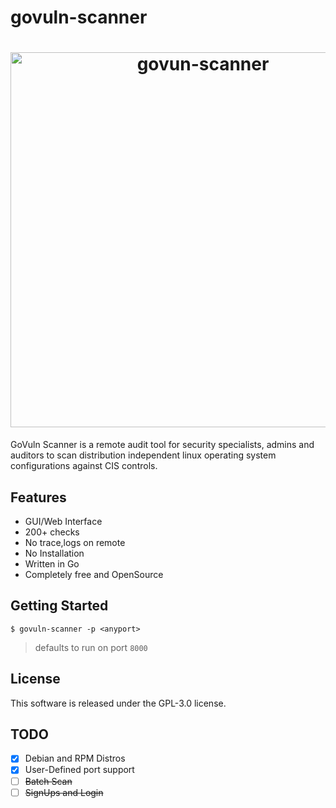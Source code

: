 # govuln-scanner
<h1 align="center">
  <img src="https://github.com/karthick-kk/govuln-scanner/raw/main/images/govun-scanner.png" alt="govun-scanner" width="600">
</h1>

GoVuln Scanner is a remote audit tool for security specialists, admins and auditors to scan distribution independent linux operating system configurations against CIS controls. 

## Features

- GUI/Web Interface
- 200+ checks
- No trace,logs on remote 
- No Installation
- Written in Go
- Completely free and OpenSource

## Getting Started
```
$ govuln-scanner -p <anyport>
```
> defaults to run on port `8000`

## License

This software is released under the GPL-3.0 license.

## TODO

- [x] Debian and RPM Distros
- [x] User-Defined port support
- [ ] ~~Batch Scan~~
- [ ] ~~SignUps and Login~~